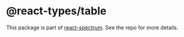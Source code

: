 # @react-types/table

This package is part of [react-spectrum](https://github.com/adobe-private/react-spectrum-v3). See the repo for more details.
